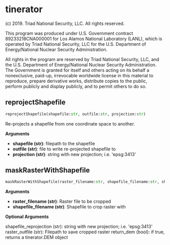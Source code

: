 # tinerator


(c) 2019. Triad National Security, LLC. All rights reserved.

This program was produced under U.S. Government contract 89233218CNA000001
for Los Alamos National Laboratory (LANL), which is operated by Triad National
Security, LLC for the U.S. Department of Energy/National Nuclear Security
Administration.

All rights in the program are reserved by Triad National Security, LLC,
and the U.S. Department of Energy/National Nuclear Security Administration.
The Government is granted for itself and others acting on its behalf a
nonexclusive, paid-up, irrevocable worldwide license in this material to
reproduce, prepare derivative works, distribute copies to the public,
perform publicly and display publicly, and to permit others to do so.


## reprojectShapefile
```python
reprojectShapefile(shapefile:str, outfile:str, projection:str)
```

Re-projects a shapefile from one coordinate space to
another.

__Arguments__

- __shapefile (str)__: filepath to the shapefile
- __outfile (str)__: file to write re-projected shapefile to
- __projection (str)__: string with new projection; i.e. 'epsg:3413'


## maskRasterWithShapefile
```python
maskRasterWithShapefile(raster_filename:str, shapefile_filename:str, shapefile_reprojection:str=None, raster_outfile:str=None, return_dem:bool=True)
```


__Arguments__

- __raster_filename (str)__: Raster file to be cropped
- __shapefile_filename (str)__: Shapefile to crop raster with

__Optional Arguments__

shapefile_reprojection (str): string with new projection; i.e. 'epsg:3413'
raster_outfile (str): Filepath to save cropped raster
return_dem (bool): if true, returns a tinerator.DEM object

